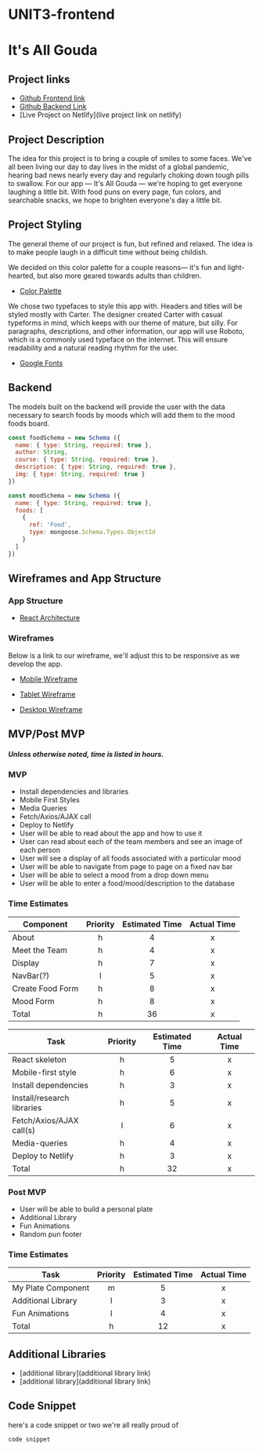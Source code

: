 # UNIT3-frontend
# It's All Gouda

## Project links

 - [Github Frontend link](https://github.com/hannahtrask/UNIT3-frontend)
 - [Github Backend Link](https://github.com/hannahtrask/UNIT3-backend)
 - [Live Project on Netlify](live project link on netlify)

## Project Description

The idea for this project is to bring a couple of smiles to some faces. We've all been living our day to day lives in the midst of a global pandemic, hearing bad news nearly every day and regularly choking down tough pills to swallow. For our app — It's All Gouda — we're hoping to get everyone laughing a little bit. With food puns on every page, fun colors, and searchable snacks, we hope to brighten everyone's day a little bit.

## Project Styling

The general theme of our project is fun, but refined and relaxed. The idea is to make people laugh in a difficult time without being childish.

We decided on this color palette for a couple reasons— it's fun and light-hearted, but also more geared towards adults than children.
- [Color Palette](https://coolors.co/264653-2a9d8f-e9c46a-f4a261-e76f51)

We chose two typefaces to style this app with. Headers and titles will be styled mostly with Carter. The designer created Carter with casual typeforms in mind, which keeps with our theme of mature, but silly. For paragraphs, descriptions, and other information, our app will use Roboto, which is a commonly used typeface on the internet. This will ensure readability and a natural reading rhythm for the user.
- [Google Fonts](https://fonts.google.com/specimen/Carter+One?query=carter#pairings)

## Backend

The models built on the backend will provide the user with the data necessary to search foods by moods which will add them to the mood foods board.

```javascript
const foodSchema = new Schema ({
  name: { type: String, required: true },
  author: String,
  course: { type: String, required: true },
  description: { type: String, required: true },
  img: { type: String, required: true }
})

const moodSchema = new Schema ({
  name: { type: String, required: true }, 
  foods: [
    {
      ref: 'Food',
      type: mongoose.Schema.Types.ObjectId
    }
  ]
})
```

## Wireframes and App Structure

### App Structure

- [React Architecture](https://res.cloudinary.com/digwu4vdh/image/upload/v1603739268/reactarchitecture_pqnfbq.png)

### Wireframes

Below is a link to our wireframe, we'll adjust this to be responsive as we develop the app.

 - [Mobile Wireframe](https://res.cloudinary.com/digwu4vdh/image/upload/v1603483325/Mwireframe_dknfsa.png)

 - [Tablet Wireframe](https://res.cloudinary.com/digwu4vdh/image/upload/v1603473283/Tablet-Unit3_hj4ttm.png)

 - [Desktop Wireframe](https://res.cloudinary.com/digwu4vdh/image/upload/v1603483579/Dwireframe_fbwrbm.png)
 
 ## MVP/Post MVP
 ##### Unless otherwise noted, time is listed in hours.

 ### MVP
 
   * Install dependencies and libraries
   * Mobile First Styles
   * Media Queries
   * Fetch/Axios/AJAX call
   * Deploy to Netlify
   * User will be able to read about the app and how to use it
   * User can read about each of the team members and see an image of each person
   * User will see a display of all foods associated with a particular mood
   * User will be able to navigate from page to page on a fixed nav bar
   * User will be able to select a mood from a drop down menu
   * User will be able to enter a food/mood/description to the database
 
### Time Estimates

| Component | Priority | Estimated Time | Actual Time |
| --- | :---: |  :---:  | :---: |
| About            | h | 4  | x   |
| Meet the Team    | h | 4  | x   |
| Display          | h | 7  | x   |
| NavBar(?)        | l | 5  | x   |
| Create Food Form | h | 8  | x   |
| Mood Form        | h | 8  | x   |
| Total            | h | 36 | x   |

| Task | Priority | Estimated Time | Actual Time |
| --- | :---: |  :---:  | :---: |
| React skeleton                     | h | 5  | x   |
| Mobile-first style                 | h | 6  | x   |
| Install dependencies               | h | 3  | x   |
| Install/research libraries         | h | 5  | x   |
| Fetch/Axios/AJAX call(s)           | l | 6  | x   |
| Media-queries                      | h | 4  | x   |
| Deploy to Netlify                  | h | 3  | x   |
| Total                              | h | 32 | x   |
    
 ### Post MVP
 
  * User will be able to build a personal plate
  * Additional Library
  * Fun Animations
  * Random pun footer

  ### Time Estimates
  
| Task | Priority | Estimated Time | Actual Time |
| --- | :---: |  :---: | :---: |
| My Plate Component | m | 5  | x  |
| Additional Library | l | 3  | x  |
| Fun Animations     | l | 4  | x  |
| Total              | h | 12 | x  |

## Additional Libraries

  - [additional library](additional library link)
  - [additional library](additional library link)

## Code Snippet

here's a code snippet or two we're all really proud of

```
code snippet
```
